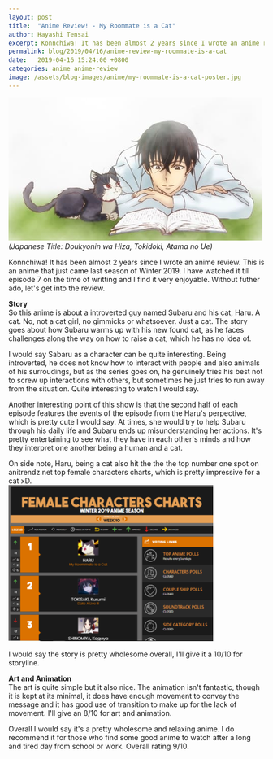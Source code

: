 ```yaml
---
layout: post
title:  "Anime Review! - My Roommate is a Cat"
author: Hayashi Tensai
excerpt: Konnchiwa! It has been almost 2 years since I wrote an anime review. This is an anime that just came last season of Winter 2019. I have watched it till episode 7 on the time of writting and I find it very enjoyable. Without futher ado, let's get into the review.
permalink: blog/2019/04/16/anime-review-my-roommate-is-a-cat
date:   2019-04-16 15:24:00 +0800
categories: anime anime-review
image: /assets/blog-images/anime/my-roommate-is-a-cat-poster.jpg
---
```


![My-Roommate-is-a-Cat-poster](/assets/blog-images/anime/my-roommate-is-a-cat-poster.jpg)  
*(Japanese Title: Doukyonin wa Hiza, Tokidoki, Atama no Ue)*

Konnchiwa! It has been almost 2 years since I wrote an anime review. This is an anime that just came last season of Winter 2019. I have watched it till episode 7 on the time of writting and I find it very enjoyable. Without futher ado, let's get into the review.

**Story**  
So this anime is about a introverted guy named Subaru and his cat, Haru. A cat. No, not a cat girl, no gimmicks or whatsoever. Just a cat. The story goes about how Subaru warms up with his new found cat, as he faces challenges along the way on how to raise a cat, which he has no idea of.

I would say Sabaru as a character can be quite interesting. Being introverted, he does not know how to interact with people and also animals of his surroudings, but as the series goes on, he genuinely tries his best not to screw up interactions with others, but sometimes he just tries to run away from the situation. Quite interesting to watch I would say.

Another interesting point of this show is that the second half of each episode features the events of the episode from the Haru's perpective, which is pretty cute I would say. At times, she would try to help Subaru through his daily life and Subaru ends up misunderstanding her actions. It's pretty entertaining to see what they have in each other's minds and how they interpret one another being a human and a cat.

On side note, Haru, being a cat also hit the the the top number one spot on anitrendz.net top female characters charts, which is pretty impressive for a cat xD.  
<img style="max-width:80%;" src="/assets/blog-images/anime/haru-ranking.png"/>

I would say the story is pretty wholesome overall, I'll give it a 10/10 for storyline.

**Art and Animation**  
The art is quite simple but it also nice. The animation isn't fantastic, though it is kept at its minimal, it does have enough movement to convey the message and it has good use of transition to make up for the lack of movement. I'll give an 8/10 for art and animation.

Overall I would say it's a pretty wholesome and relaxing anime. I do recommend it for those who find some good anime to watch after a long and tired day from school or work. Overall rating 9/10.